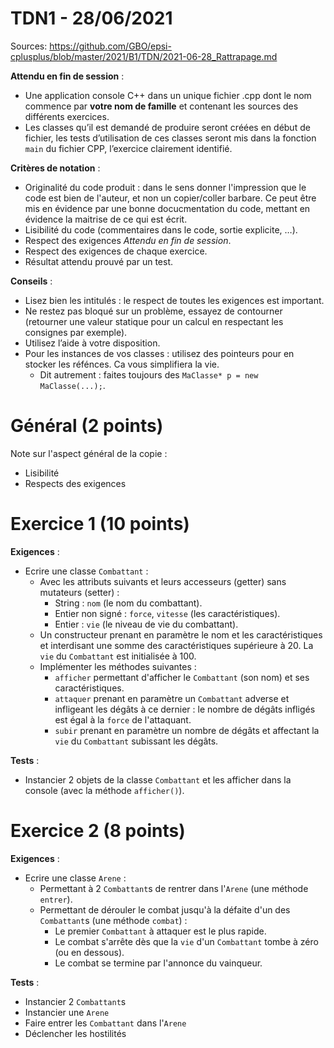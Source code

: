 # TDN1 - 28/06/2021
Sources: https://github.com/GBO/epsi-cplusplus/blob/master/2021/B1/TDN/2021-06-28_Rattrapage.md

**Attendu en fin de session** :
* Une application console C++ dans un unique fichier .cpp dont le nom commence par **votre nom de famille** et contenant les sources des différents exercices.
* Les classes qu’il est demandé de produire seront créées en début de fichier, les tests d’utilisation de ces classes seront mis dans la fonction `main` du fichier CPP, l’exercice clairement identifié.

**Critères de notation** :
* Originalité du code produit : dans le sens donner l'impression que le code est bien de l'auteur, et non un copier/coller barbare. Ce peut être mis en évidence par une bonne docucmentation du code, mettant en évidence la maitrise de ce qui est écrit.
* Lisibilité du code (commentaires dans le code, sortie explicite, …).
* Respect des exigences *Attendu en fin de session*.
* Respect des exigences de chaque exercice.
* Résultat attendu prouvé par un test.

**Conseils** :
* Lisez bien les intitulés : le respect de toutes les exigences est important.
* Ne restez pas bloqué sur un problème, essayez de contourner (retourner une valeur statique pour un calcul en respectant les consignes par exemple).
* Utilisez l’aide à votre disposition.
* Pour les instances de vos classes : utilisez des pointeurs pour en stocker les réfénces. Ca vous simplifiera la vie.
  * Dit autrement : faites toujours des `MaClasse* p = new MaClasse(...);`.

# Général (2 points)
Note sur l'aspect général de la copie :
* Lisibilité
* Respects des exigences

# Exercice 1 (10 points)
**Exigences** :
* Ecrire une classe `Combattant` :
  * Avec les attributs suivants et leurs accesseurs (getter) sans mutateurs (setter) :
    * String : `nom` (le nom du combattant).
    * Entier non signé : `force`, `vitesse` (les caractéristiques).
    * Entier : `vie` (le niveau de vie du combattant).
  * Un constructeur prenant en paramètre le nom et les caractéristiques et interdisant une somme des caractéristiques supérieure à 20. La `vie` du `Combattant` est initialisée à 100.
  * Implémenter les méthodes suivantes :
    * `afficher` permettant d'afficher le `Combattant` (son nom) et ses caractéristiques.
    * `attaquer` prenant en paramètre un `Combattant` adverse et infligeant les dégâts à ce dernier : le nombre de dégâts infligés est égal à la `force` de l'attaquant.
    * `subir` prenant en paramètre un nombre de dégâts et affectant la `vie` du `Combattant` subissant les dégâts.

**Tests** :
* Instancier 2 objets de la classe `Combattant` et les afficher dans la console (avec la méthode `afficher()`).

# Exercice 2 (8 points)
**Exigences** :
* Ecrire une classe `Arene` :
  * Permettant à 2 `Combattant`s de rentrer dans l'`Arene` (une méthode `entrer`).
  * Permettant de dérouler le combat jusqu'à la défaite d'un des `Combattant`s (une méthode `combat`) :
    * Le premier `Combattant` à attaquer est le plus rapide.
    * Le combat s'arrête dès que la `vie` d'un `Combattant` tombe à zéro (ou en dessous).
    * Le combat se termine par l'annonce du vainqueur.

**Tests** :
* Instancier 2 `Combattant`s
* Instancier une `Arene`
* Faire entrer les `Combattant` dans l'`Arene`
* Déclencher les hostilités
